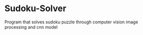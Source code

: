 # Sudoku-Solver
Program that solves sudoku puzzle through computer vision image processing and cnn model
